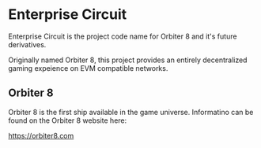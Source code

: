 # Enterprise Circuit

Enterprise Circuit is the project code name for Orbiter 8 and it's future derivatives.

Originally named Orbiter 8, this project provides an entirely decentralized gaming expeience on EVM compatible networks.

## Orbiter 8

Orbiter 8 is the first ship available in the game universe. Informatino can be found on the Orbiter 8 website here:

https://orbiter8.com

